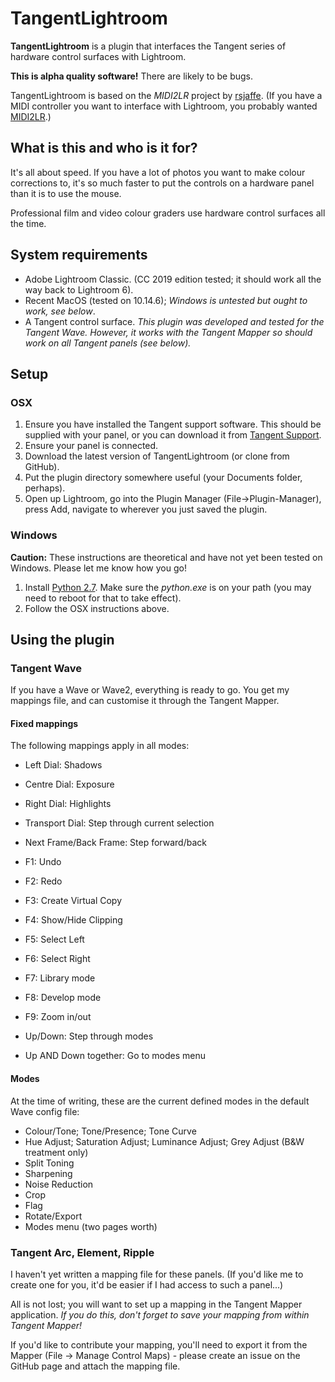 ﻿# TangentLightroom

**TangentLightroom** is a plugin that interfaces the Tangent series of hardware control surfaces with Lightroom.

**This is alpha quality software!** There are likely to be bugs.

TangentLightroom is based on the *MIDI2LR* project by [rsjaffe](https://github.com/rsjaffe/). (If you have a MIDI controller you want to interface with Lightroom, you probably wanted [MIDI2LR](https://rsjaffe.github.io/MIDI2LR/).)

## What is this and who is it for?

It's all about speed. If you have a lot of photos you want to make colour corrections to, it's so much faster to put the controls on a hardware panel than it is to use the mouse.

Professional film and video colour graders use hardware control surfaces all the time.

## System requirements

- Adobe Lightroom Classic. (CC 2019 edition tested; it should work all the way back to Lightroom 6).
- Recent MacOS (tested on 10.14.6); _Windows is untested but ought to work, see below_.
- A Tangent control surface. _This plugin was developed and tested for the Tangent Wave. However, it works with the Tangent Mapper so should work on all Tangent panels (see below)._

## Setup

### OSX

1. Ensure you have installed the Tangent support software. This should be supplied with your panel, or you can download it from [Tangent Support](https://www.tangentwave.co.uk/tangent-support/).
1. Ensure your panel is connected.
1. Download the latest version of TangentLightroom (or clone from GitHub).
1. Put the plugin directory somewhere useful (your Documents folder, perhaps).
1. Open up Lightroom, go into the Plugin Manager (File→Plugin-Manager), press Add, navigate to wherever you just saved the plugin.

### Windows

**Caution:** These instructions are theoretical and have not yet been tested on Windows. Please let me know how you go!

1. Install [Python 2.7](https://www.python.org/download/releases/2.7/). Make sure the _python.exe_ is on your path (you may need to reboot for that to take effect).
1. Follow the OSX instructions above.

## Using the plugin

### Tangent Wave

If you have a Wave or Wave2, everything is ready to go.
You get my mappings file, and can customise it through the Tangent Mapper.

#### Fixed mappings

The following mappings apply in all modes:

- Left Dial: Shadows
- Centre Dial: Exposure
- Right Dial: Highlights

- Transport Dial: Step through current selection
- Next Frame/Back Frame: Step forward/back

- F1: Undo
- F2: Redo
- F3: Create Virtual Copy
- F4: Show/Hide Clipping
- F5: Select Left
- F6: Select Right
- F7: Library mode
- F8: Develop mode
- F9: Zoom in/out

- Up/Down: Step through modes
- Up AND Down together: Go to modes menu

#### Modes

At the time of writing, these are the current defined modes in the default Wave config file:

* Colour/Tone; Tone/Presence; Tone Curve
* Hue Adjust; Saturation Adjust; Luminance Adjust; Grey Adjust (B&W treatment only)
* Split Toning
* Sharpening
* Noise Reduction
* Crop
* Flag
* Rotate/Export
* Modes menu (two pages worth)

### Tangent Arc, Element, Ripple

I haven't yet written a mapping file for these panels. (If you'd like me to create one for you, it'd be easier if I had access to such a panel...)

All is not lost; you will want to set up a mapping in the Tangent Mapper application.
*If you do this, don't forget to save your mapping from within Tangent Mapper!*

If you'd like to contribute your mapping, you'll need to export it from the Mapper (File → Manage Control Maps) - please create an issue on the GitHub page and attach the mapping file.
